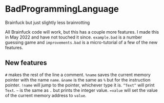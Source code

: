 # BadProgrammingLanguage
Brainfuck but just slightly less brainrotting

All Brainfuck code will work, but this has a couple more features. I made this in May 2022 and have not touched it since. `example.bad` is a number guessing game and `improvements.bad` is a micro-tutorial of a few of the new features.

## New features
`#` makes the rest of the line a comment.
`%name` saves the current memory pointer with the name `name`.
`&name` is the same as `%` but for the instruction pointer.
`!name` will jump to the pointer, whichever type it is.
`^Text^` will print `Text`.
`~` is the same as `.` but prints the integer value.
`=value` will set the value of the current memory address to `value`.